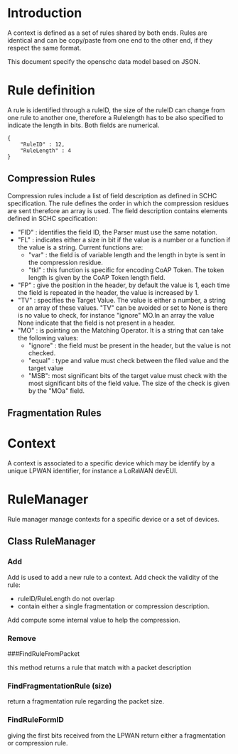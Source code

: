 # Introduction

A context is defined as a set of rules shared by both ends. Rules are identical and can be
copy/paste from one end to the other end, if they respect the same format.

This document specify the openschc data model based on JSON. 

# Rule definition

A rule is identified through a ruleID, the size of the ruleID can change from one rule to
another one, therefore a Rulelength has to be also specified to indicate the length in bits.
Both fields are numerical.


 	{
 		"RuleID" : 12,
 		"RuleLength" : 4
    }
 
 ## Compression Rules
 
Compression rules include a list of field description as defined in SCHC specification. 
The rule defines the order in which the compression residues are sent therefore an array is used.
The field description contains elements defined in SCHC specification:
* "FID" : identifies the field ID, the Parser must use the same notation.
* "FL"  : indicates either a size in bit if the value is a number or a function if the 
value is a string. Current functions are:
  * "var" : the field is of variable length and the length in byte is sent in the compression residue.
  * "tkl" : this function is specific for encoding CoAP Token. The token length is given by the CoAP Token length field.
* "FP" : give the position in the header, by default the value is 1, each time the field is repeated in the header, the value is increased by 1. 
* "TV" : specifies the Target Value. The value is either a number, a string or an array of these values. "TV" can be avoided or set to None is there is no value to check, for instance "ignore" MO.In an array the value None indicate that 
the field is not present in a header.  
* "MO" : is pointing on the Matching Operator. It is a string that can take the following values:
  * "ignore" : the field must be present in the header, but the value is not checked.
  * "equal" : type and value must check between the filed value and the target value
  * "MSB": most significant bits of the target value must check with the most significant bits of the field value. The size of the check is given by the "MOa" field.

  
     
 
 
 ## Fragmentation Rules
 
 
 # Context
 
 A context is associated to a specific device which may be identify by a unique LPWAN 
 identifier, for instance a LoRaWAN devEUI.
 

 # RuleManager 
 
 Rule manager manage contexts for a specific device or a set of devices. 
 
 
 ## Class RuleManager
 
 
 
### Add 
 
 Add is used to add a new rule to a context. Add check the validity of the rule:
 * ruleID/RuleLength do not overlap
 * contain either a single fragmentation or compression description. 
 
 Add compute some internal value to help the compression. 
 
 
### Remove
 
 
###FindRuleFromPacket

 this method returns a rule that match with a packet description
 
### FindFragmentationRule (size)

 return a fragmentation rule regarding the packet size.
 
 
### FindRuleFormID

giving the first bits received from the LPWAN return either a fragmentation or compression rule.
